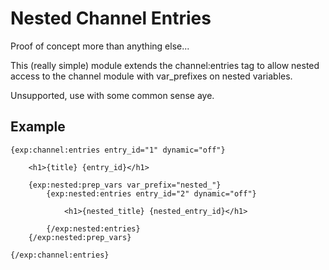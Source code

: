 # Nested Channel Entries

Proof of concept more than anything else... 

This (really simple) module extends the channel:entries tag to allow nested access to the channel module with var_prefixes on nested variables.

Unsupported, use with some common sense aye.

## Example

	{exp:channel:entries entry_id="1" dynamic="off"}
	
		<h1>{title} {entry_id}</h1>
	
		{exp:nested:prep_vars var_prefix="nested_"}
			{exp:nested:entries entry_id="2" dynamic="off"}
	
				<h1>{nested_title} {nested_entry_id}</h1>
	
			{/exp:nested:entries}
		{/exp:nested:prep_vars}
	
	{/exp:channel:entries}

